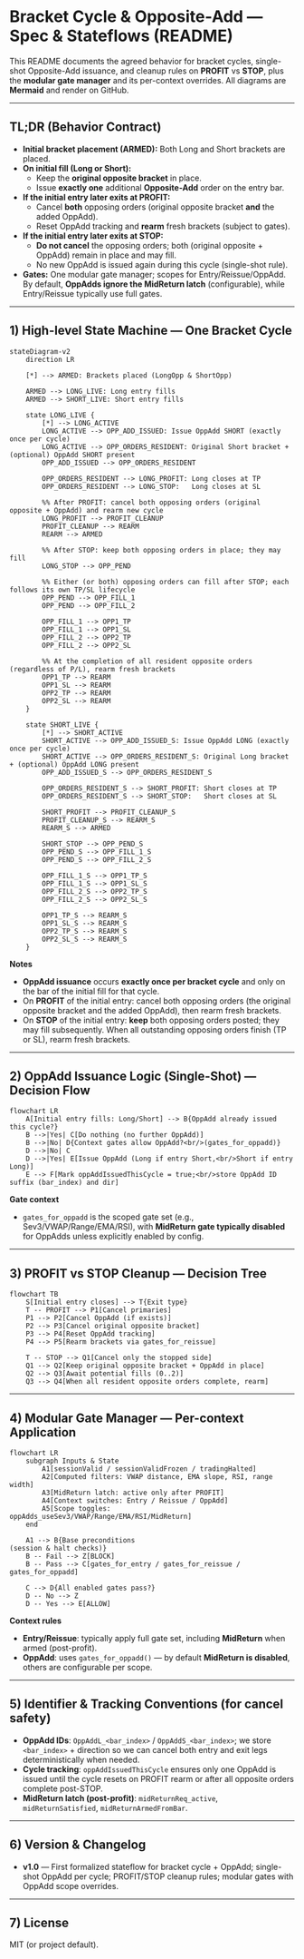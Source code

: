 # Bracket Cycle & Opposite-Add — Spec & Stateflows (README)

This README documents the agreed behavior for bracket cycles, single-shot Opposite-Add issuance, and cleanup rules on **PROFIT** vs **STOP**, plus the **modular gate manager** and its per-context overrides. All diagrams are **Mermaid** and render on GitHub.

---

## TL;DR (Behavior Contract)

- **Initial bracket placement (ARMED):** Both Long and Short brackets are placed.
- **On initial fill (Long or Short):**
  - Keep the **original opposite bracket** in place.
  - Issue **exactly one** additional **Opposite-Add** order on the entry bar.
- **If the initial entry later exits at PROFIT:**
  - Cancel **both** opposing orders (original opposite bracket **and** the added OppAdd).
  - Reset OppAdd tracking and **rearm** fresh brackets (subject to gates).
- **If the initial entry later exits at STOP:**
  - **Do not cancel** the opposing orders; both (original opposite + OppAdd) remain in place and may fill.
  - No new OppAdd is issued again during this cycle (single-shot rule).
- **Gates:** One modular gate manager; scopes for Entry/Reissue/OppAdd. By default, **OppAdds ignore the MidReturn latch** (configurable), while Entry/Reissue typically use full gates.

---

## 1) High-level State Machine — One Bracket Cycle

```mermaid
stateDiagram-v2
    direction LR

    [*] --> ARMED: Brackets placed (LongOpp & ShortOpp)

    ARMED --> LONG_LIVE: Long entry fills
    ARMED --> SHORT_LIVE: Short entry fills

    state LONG_LIVE {
        [*] --> LONG_ACTIVE
        LONG_ACTIVE --> OPP_ADD_ISSUED: Issue OppAdd SHORT (exactly once per cycle)
        LONG_ACTIVE --> OPP_ORDERS_RESIDENT: Original Short bracket + (optional) OppAdd SHORT present
        OPP_ADD_ISSUED --> OPP_ORDERS_RESIDENT

        OPP_ORDERS_RESIDENT --> LONG_PROFIT: Long closes at TP
        OPP_ORDERS_RESIDENT --> LONG_STOP:   Long closes at SL

        %% After PROFIT: cancel both opposing orders (original opposite + OppAdd) and rearm new cycle
        LONG_PROFIT --> PROFIT_CLEANUP
        PROFIT_CLEANUP --> REARM
        REARM --> ARMED

        %% After STOP: keep both opposing orders in place; they may fill
        LONG_STOP --> OPP_PEND

        %% Either (or both) opposing orders can fill after STOP; each follows its own TP/SL lifecycle
        OPP_PEND --> OPP_FILL_1
        OPP_PEND --> OPP_FILL_2

        OPP_FILL_1 --> OPP1_TP
        OPP_FILL_1 --> OPP1_SL
        OPP_FILL_2 --> OPP2_TP
        OPP_FILL_2 --> OPP2_SL

        %% At the completion of all resident opposite orders (regardless of P/L), rearm fresh brackets
        OPP1_TP --> REARM
        OPP1_SL --> REARM
        OPP2_TP --> REARM
        OPP2_SL --> REARM
    }

    state SHORT_LIVE {
        [*] --> SHORT_ACTIVE
        SHORT_ACTIVE --> OPP_ADD_ISSUED_S: Issue OppAdd LONG (exactly once per cycle)
        SHORT_ACTIVE --> OPP_ORDERS_RESIDENT_S: Original Long bracket + (optional) OppAdd LONG present
        OPP_ADD_ISSUED_S --> OPP_ORDERS_RESIDENT_S

        OPP_ORDERS_RESIDENT_S --> SHORT_PROFIT: Short closes at TP
        OPP_ORDERS_RESIDENT_S --> SHORT_STOP:   Short closes at SL

        SHORT_PROFIT --> PROFIT_CLEANUP_S
        PROFIT_CLEANUP_S --> REARM_S
        REARM_S --> ARMED

        SHORT_STOP --> OPP_PEND_S
        OPP_PEND_S --> OPP_FILL_1_S
        OPP_PEND_S --> OPP_FILL_2_S

        OPP_FILL_1_S --> OPP1_TP_S
        OPP_FILL_1_S --> OPP1_SL_S
        OPP_FILL_2_S --> OPP2_TP_S
        OPP_FILL_2_S --> OPP2_SL_S

        OPP1_TP_S --> REARM_S
        OPP1_SL_S --> REARM_S
        OPP2_TP_S --> REARM_S
        OPP2_SL_S --> REARM_S
    }
```

**Notes**

- **OppAdd issuance** occurs **exactly once per bracket cycle** and only on the bar of the initial fill for that cycle.
- On **PROFIT** of the initial entry: cancel both opposing orders (the original opposite bracket and the added OppAdd), then rearm fresh brackets.
- On **STOP** of the initial entry: **keep** both opposing orders posted; they may fill subsequently. When all outstanding opposing orders finish (TP or SL), rearm fresh brackets.

---

## 2) OppAdd Issuance Logic (Single-Shot) — Decision Flow

```mermaid
flowchart LR
    A[Initial entry fills: Long/Short] --> B{OppAdd already issued this cycle?}
    B -->|Yes| C[Do nothing (no further OppAdd)]
    B -->|No| D{Context gates allow OppAdd?<br/>(gates_for_oppadd)}
    D -->|No| C
    D -->|Yes| E[Issue OppAdd (Long if entry Short,<br/>Short if entry Long)]
    E --> F[Mark oppAddIssuedThisCycle = true;<br/>store OppAdd ID suffix (bar_index) and dir]
```

**Gate context**

- `gates_for_oppadd` is the scoped gate set (e.g., Sev3/VWAP/Range/EMA/RSI), with **MidReturn gate typically disabled** for OppAdds unless explicitly enabled by config.

---

## 3) PROFIT vs STOP Cleanup — Decision Tree

```mermaid
flowchart TB
    S[Initial entry closes] --> T{Exit type}
    T -- PROFIT --> P1[Cancel primaries]
    P1 --> P2[Cancel OppAdd (if exists)]
    P2 --> P3[Cancel original opposite bracket]
    P3 --> P4[Reset OppAdd tracking]
    P4 --> P5[Rearm brackets via gates_for_reissue]

    T -- STOP --> Q1[Cancel only the stopped side]
    Q1 --> Q2[Keep original opposite bracket + OppAdd in place]
    Q2 --> Q3[Await potential fills (0..2)]
    Q3 --> Q4[When all resident opposite orders complete, rearm]
```

---

## 4) Modular Gate Manager — Per-context Application

```mermaid
flowchart LR
    subgraph Inputs & State
        A1[sessionValid / sessionValidFrozen / tradingHalted]
        A2[Computed filters: VWAP distance, EMA slope, RSI, range width]
        A3[MidReturn latch: active only after PROFIT]
        A4[Context switches: Entry / Reissue / OppAdd]
        A5[Scope toggles: oppAdds_useSev3/VWAP/Range/EMA/RSI/MidReturn]
    end

    A1 --> B{Base preconditions
(session & halt checks)}
    B -- Fail --> Z[BLOCK]
    B -- Pass --> C[gates_for_entry / gates_for_reissue / gates_for_oppadd]

    C --> D{All enabled gates pass?}
    D -- No --> Z
    D -- Yes --> E[ALLOW]
```

**Context rules**

- **Entry/Reissue**: typically apply full gate set, including **MidReturn** when armed (post-profit).
- **OppAdd**: uses `gates_for_oppadd()` — by default **MidReturn is disabled**, others are configurable per scope.

---

## 5) Identifier & Tracking Conventions (for cancel safety)

- **OppAdd IDs**: `OppAddL_<bar_index>` / `OppAddS_<bar_index>`; we store `<bar_index>` + direction so we can cancel both entry and exit legs deterministically when needed.
- **Cycle tracking**: `oppAddIssuedThisCycle` ensures only one OppAdd is issued until the cycle resets on PROFIT rearm or after all opposite orders complete post-STOP.
- **MidReturn latch (post-profit)**: `midReturnReq_active`, `midReturnSatisfied`, `midReturnArmedFromBar`.

---

## 6) Version & Changelog

- **v1.0** — First formalized stateflow for bracket cycle + OppAdd; single-shot OppAdd per cycle; PROFIT/STOP cleanup rules; modular gates with OppAdd scope overrides.

---

## 7) License

MIT (or project default).

